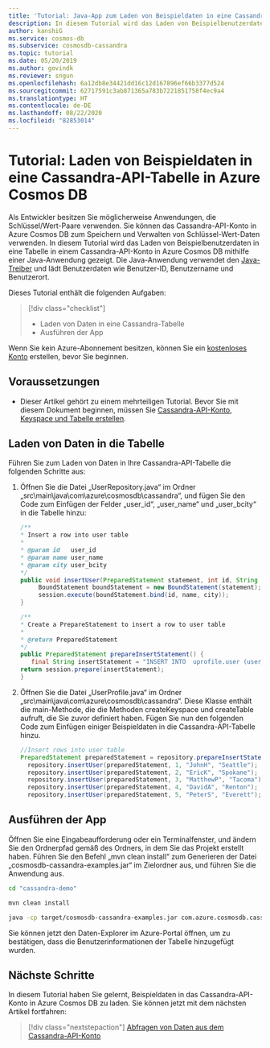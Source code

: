```yaml
---
title: 'Tutorial: Java-App zum Laden von Beispieldaten in eine Cassandra-API-Tabelle in Azure Cosmos DB'
description: In diesem Tutorial wird das Laden von Beispielbenutzerdaten in eine Cassandra-API-Tabelle in Azure Cosmos DB mithilfe einer Java-Anwendung gezeigt.
author: kanshiG
ms.service: cosmos-db
ms.subservice: cosmosdb-cassandra
ms.topic: tutorial
ms.date: 05/20/2019
ms.author: govindk
ms.reviewer: sngun
ms.openlocfilehash: 6a12db8e34421dd16c12d167896ef66b3377d524
ms.sourcegitcommit: 62717591c3ab871365a783b7221851758f4ec9a4
ms.translationtype: HT
ms.contentlocale: de-DE
ms.lasthandoff: 08/22/2020
ms.locfileid: "82853014"
---
```

# <a name="tutorial-load-sample-data-into-a-cassandra-api-table-in-azure-cosmos-db"></a>Tutorial: Laden von Beispieldaten in eine Cassandra-API-Tabelle in Azure Cosmos DB

Als Entwickler besitzen Sie möglicherweise Anwendungen, die Schlüssel/Wert-Paare verwenden. Sie können das Cassandra-API-Konto in Azure Cosmos DB zum Speichern und Verwalten von Schlüssel-Wert-Daten verwenden. In diesem Tutorial wird das Laden von Beispielbenutzerdaten in eine Tabelle in einem Cassandra-API-Konto in Azure Cosmos DB mithilfe einer Java-Anwendung gezeigt. Die Java-Anwendung verwendet den [Java-Treiber](https://github.com/datastax/java-driver) und lädt Benutzerdaten wie Benutzer-ID, Benutzername und Benutzerort. 

Dieses Tutorial enthält die folgenden Aufgaben:

> [!div class="checklist"]
> * Laden von Daten in eine Cassandra-Tabelle
> * Ausführen der App

Wenn Sie kein Azure-Abonnement besitzen, können Sie ein [kostenloses Konto](https://azure.microsoft.com/free/?WT.mc_id=A261C142F) erstellen, bevor Sie beginnen.

## <a name="prerequisites"></a>Voraussetzungen

* Dieser Artikel gehört zu einem mehrteiligen Tutorial. Bevor Sie mit diesem Dokument beginnen, müssen Sie [Cassandra-API-Konto, Keyspace und Tabelle erstellen](create-cassandra-api-account-java.md).   

## <a name="load-data-into-the-table"></a>Laden von Daten in die Tabelle

Führen Sie zum Laden von Daten in Ihre Cassandra-API-Tabelle die folgenden Schritte aus:

1. Öffnen Sie die Datei „UserRepository.java“ im Ordner „src\main\java\com\azure\cosmosdb\cassandra“, und fügen Sie den Code zum Einfügen der Felder „user_id“, „user_name“ und „user_bcity“ in die Tabelle hinzu:

   ```java
   /**
   * Insert a row into user table
   *
   * @param id   user_id
   * @param name user_name
   * @param city user_bcity
   */
   public void insertUser(PreparedStatement statement, int id, String name, String city) {
        BoundStatement boundStatement = new BoundStatement(statement);
        session.execute(boundStatement.bind(id, name, city));
   }

   /**
   * Create a PrepareStatement to insert a row to user table
   *
   * @return PreparedStatement
   */
   public PreparedStatement prepareInsertStatement() {
      final String insertStatement = "INSERT INTO  uprofile.user (user_id, user_name , user_bcity) VALUES (?,?,?)";
   return session.prepare(insertStatement);
   }
   ```
 
2. Öffnen Sie die Datei „UserProfile.java“ im Ordner „src\main\java\com\azure\cosmosdb\cassandra“. Diese Klasse enthält die main-Methode, die die Methoden createKeyspace und createTable aufruft, die Sie zuvor definiert haben. Fügen Sie nun den folgenden Code zum Einfügen einiger Beispieldaten in die Cassandra-API-Tabelle hinzu.

   ```java
   //Insert rows into user table
   PreparedStatement preparedStatement = repository.prepareInsertStatement();
     repository.insertUser(preparedStatement, 1, "JohnH", "Seattle");
     repository.insertUser(preparedStatement, 2, "EricK", "Spokane");
     repository.insertUser(preparedStatement, 3, "MatthewP", "Tacoma");
     repository.insertUser(preparedStatement, 4, "DavidA", "Renton");
     repository.insertUser(preparedStatement, 5, "PeterS", "Everett");
   ```

## <a name="run-the-app"></a>Ausführen der App

Öffnen Sie eine Eingabeaufforderung oder ein Terminalfenster, und ändern Sie den Ordnerpfad gemäß des Ordners, in dem Sie das Projekt erstellt haben. Führen Sie den Befehl „mvn clean install“ zum Generieren der Datei „cosmosdb-cassandra-examples.jar“ im Zielordner aus, und führen Sie die Anwendung aus. 

```bash
cd "cassandra-demo"

mvn clean install

java -cp target/cosmosdb-cassandra-examples.jar com.azure.cosmosdb.cassandra.examples.UserProfile
```

Sie können jetzt den Daten-Explorer im Azure-Portal öffnen, um zu bestätigen, dass die Benutzerinformationen der Tabelle hinzugefügt wurden.
    
## <a name="next-steps"></a>Nächste Schritte

In diesem Tutorial haben Sie gelernt, Beispieldaten in das Cassandra-API-Konto in Azure Cosmos DB zu laden. Sie können jetzt mit dem nächsten Artikel fortfahren:

> [!div class="nextstepaction"]
> [Abfragen von Daten aus dem Cassandra-API-Konto](cassandra-api-query-data.md)
